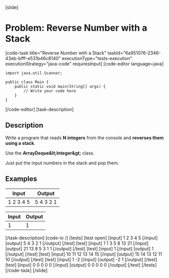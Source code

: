 [slide]
# Problem: Reverse Number with a Stack
[code-task title="Reverse Number with a Stack" taskId="6a951076-2346-43eb-bfff-e531b46c8140" executionType="tests-execution" executionStrategy="java-code" requiresInput]
[code-editor language=java]
```
import java.util.Scanner;

public class Main {
    public static void main(String[] args) {
        // Write your code here
    }
}
```
[/code-editor]
[task-description]
## Description
Write a program that reads **N integers** from the console and **reverses them using a stack**.

Use the **ArrayDeque\&lt;Integer\&gt;** class.

Just put the input numbers in the stack and pop them.

## Examples
| **Input** | **Output** |
| --- | --- |
| 1 2 3 4 5 | 5 4 3 2 1 |


| **Input** | **Output** |
| --- | --- |
| 1 | 1 |

[/task-description]
[code-io /]
[tests]
[test open]
[input]
1 2 3 4 5
[/input]
[output]
5 4 3 2 1
[/output]
[/test]
[test]
[input]
1 1 3 5 8 13 21
[/input]
[output]
21 13 8 5 3 1 1
[/output]
[/test]
[test]
[input]
1
[/input]
[output]
1
[/output]
[/test]
[test]
[input]
10 11 12 13 14 15
[/input]
[output]
15 14 13 12 11 10
[/output]
[/test]
[test]
[input]
1 -2
[/input]
[output]
-2 1
[/output]
[/test]
[test]
[input]
0 0 0 0 0
[/input]
[output]
0 0 0 0 0
[/output]
[/test]
[/tests]
[/code-task]
[/slide]